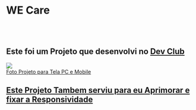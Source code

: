 <h1>WE Care</h1>
<br>
<br>
<h2>Este foi um Projeto que desenvolvi no <a Href="https://rodolfomori.com.br/devclub">Dev Club</h2>

<figuri>
<img src="https://raw.githubusercontent.com/MarceloNaja79/We-Care/1a7083a392a64920c68ff890e5cfc0a5a93d62da/Projetos%20acabados/We%20Care/img/Beige%20Modern%20New%20Product%20Facebook%20Post.png" />
<figcaption>Foto Projeto para Tela PC e Mobile</figcaption>
<figuri/>

<h2 italic>Este Projeto Tambem serviu para eu Aprimorar e fixar a Responsividade</h2>
